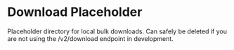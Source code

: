 # Download Placeholder

Placeholder directory for local bulk downloads. Can safely be deleted if you are not using the /v2/download endpoint in development.